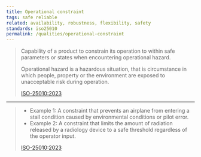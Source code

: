 ```yaml
---
title: Operational constraint
tags: safe reliable
related: availability, robustness, flexibility, safety
standards: iso25010
permalink: /qualities/operational-constraint
---
```



>Capability of a product to constrain its operation to within safe parameters or states when encountering operational hazard.
>
>Operational hazard is a hazardous situation, that is circumstance in which people, property or the environment are exposed to unacceptable risk during operation.
>
>[ISO-25010:2023](/references/#iso-25010-2023)

<hr class="with-no-margin"/>

>* Example 1: A constraint that prevents an airplane from entering a stall condition caused by environmental conditions or pilot error.
>* Example  2: A constraint that limits the amount of radiation released by a radiology device to a safe threshold regardless of the operator input.
>
>[ISO-25010:2023](/references/#iso-25010-2023)

